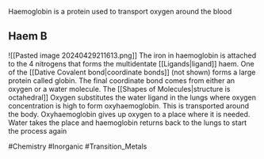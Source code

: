 Haemoglobin is a protein used to transport oxygen around the blood
## Haem B
![[Pasted image 20240429211613.png]]
The iron in haemoglobin is attached to the 4 nitrogens that forms the multidentate [[Ligands|ligand]] haem. One of the [[Dative Covalent bond|coordinate bonds]] (not shown) forms a large protein called globin. The final coordinate bond comes from either an oxygen or a water molecule. The [[Shapes of Molecules|structure is octahedral]] 
Oxygen substitutes the water ligand in the lungs where oxygen concentration is high to form oxyhaemoglobin. This is transported around the body. Oxyhaemoglobin gives up oxygen to a place where it is needed. Water takes the place and haemoglobin returns back to the lungs to start the process again

#Chemistry #Inorganic #Transition_Metals 